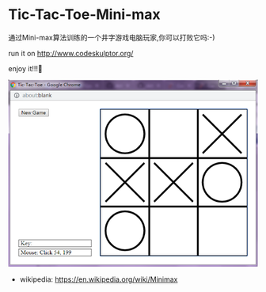 # Tic-Tac-Toe-Mini-max
通过Mini-max算法训练的一个井字游戏电脑玩家,你可以打败它吗:-)

run it on http://www.codeskulptor.org/

enjoy it!!!:rocket:

![alt text](images/Tic-Tac-Toe.png)

* wikipedia: <https://en.wikipedia.org/wiki/Minimax>
